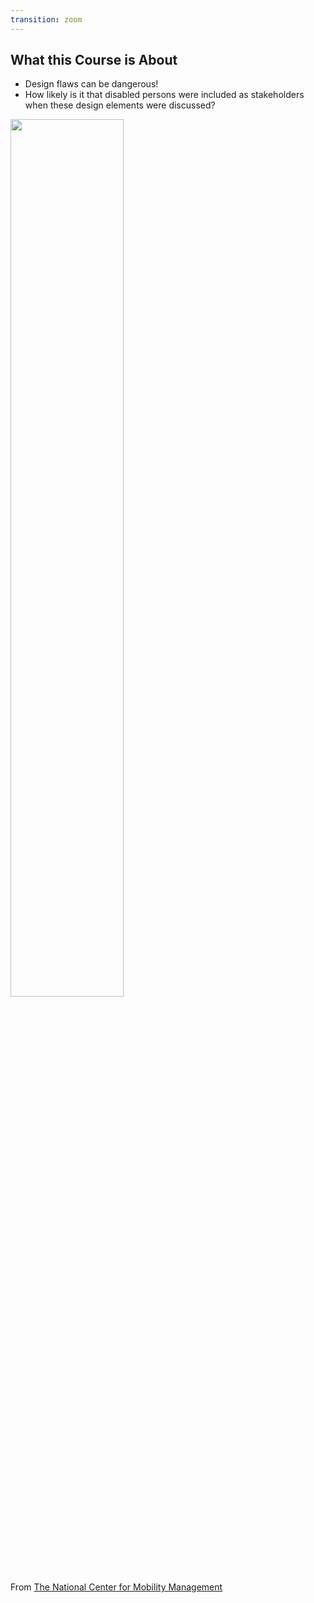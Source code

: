```yaml
---
transition: zoom
---
```


## What this Course is About

- Design flaws can be dangerous!
- How likely is it that disabled persons were included as stakeholders when these design elements were discussed?

<div class="paragraph">
    <p>
        <span class="image">
            <img src="https://nationalcenterformobilitymanagement.org/wp-content/uploads/2019/11/N_Robot-food_Via.jpg" width="60%" />
            <br>
            From <a href="https://nationalcenterformobilitymanagement.org/blog/what-can-we-learn-from-emily-ackermans-fight-with-a-sidewalk-robot/">The National Center for Mobility Management</a>
        </span> 
    </p>
</div>

